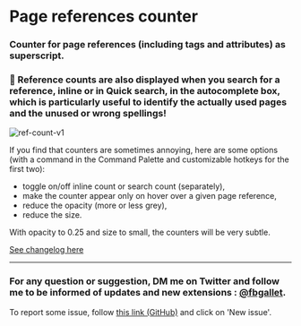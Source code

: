 # Page references counter

### Counter for page references (including tags and attributes) as superscript. 
### 🔎 Reference counts are also displayed when you search for a reference, inline or in Quick search, in the autocomplete box, which is particularly useful to identify the actually used pages and the unused or wrong spellings!

![ref-count-v1](https://user-images.githubusercontent.com/74436347/218118672-4d7e74aa-e47f-49fb-ac95-7e59e2b1b854.gif)

If you find that counters are sometimes annoying, here are some options (with a command in the Command Palette and customizable hotkeys for the first two):
- toggle on/off inline count or search count (separately),
- make the counter appear only on hover over a given page reference,
- reduce the opacity (more or less grey),
- reduce the size.

With opacity to 0.25 and size to small, the counters will be very subtle.

[See changelog here](https://github.com/fbgallet/roam-extension-ref-count/blob/main/CHANGELOG.md)

---

### For any question or suggestion, DM me on **Twitter** and follow me to be informed of updates and new extensions : [@fbgallet](https://twitter.com/fbgallet).
To report some issue, follow [this link (GitHub)](https://github.com/fbgallet/roam-extension-ref-count/issues) and click on 'New issue'.

